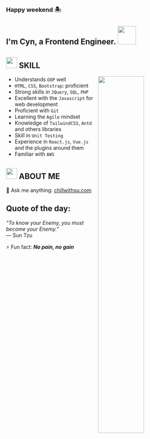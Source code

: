 ### Happy weekend 🏝️
<h2>I'm Cyn, a Frontend Engineer. <img src="https://media.giphy.com/media/mGcNjsfWAjY5AEZNw6/giphy.gif" width="50"></h2>

## <img src="https://emojis.slackmojis.com/emojis/images/1588315024/8823/hyperkitty.gif?1588315024" width="30" /> SKILL
<a href="https://metrics.lecoq.io/ouuan?template=classic"><img align="right" width="50%" src="https://github-readme-stats.vercel.app/api?username=Kenini1805&show_icons=true&theme=synthwave"></a>

- Understands <code>OOP</code> well
- <code>HTML</code>, <code>CSS</code>, <code>Bootstrap</code>: proficient
- Strong skills in <code>JQuery</code>, <code>SQL</code>, <code>PHP</code>
- Excellent with the <code>Javascript</code> for web development
- Proficient with <code>Git</code>
- Learning the <code>Agile</code> mindset
- Knowledge of <code>TailwindCSS</code>, <code>Antd</code> and others libraries
- Skill in <code>Unit Testing</code>
- Experience in <code>React.js</code>, <code>Vue.js</code> and the plugins around them
- Familiar with <code>AWS</code>



## <img src="https://i.imgur.com/g4uAchW.gif" width="30" /> ABOUT ME
💬 Ask me anything: <a href="https://chillwithsu.com/">chillwithsu.com</a>
## Quote of the day:
<em>&quot;To know your Enemy, you must become your Enemy.&quot;</em> <br>
— Sun Tzu

⚡ Fun fact: <em><strong>No pain, no gain</strong></em>
